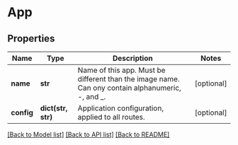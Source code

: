 # App

## Properties
Name | Type | Description | Notes
------------ | ------------- | ------------- | -------------
**name** | **str** | Name of this app. Must be different than the image name. Can ony contain alphanumeric, -, and _. | [optional] 
**config** | **dict(str, str)** | Application configuration, applied to all routes. | [optional] 

[[Back to Model list]](../README.md#documentation-for-models) [[Back to API list]](../README.md#documentation-for-api-endpoints) [[Back to README]](../README.md)


